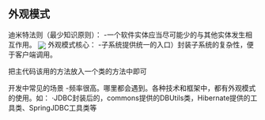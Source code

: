 ## 外观模式
迪米特法则（最少知识原则）：
-一个软件实体应当尽可能少的与其他实体发生相互作用。
<img src="https://gitee.com/zero049/MyNoteImages/raw/master/Annotation 2019-12-08 162002.png"  div align=center />
外观模式核心：
-子系统提供统一的入口）封装子系统的复杂性，便于客户端调用。

把主代码该用的方法放入一个类的方法中即可


开发中常见的场景
-频率很高。哪里都会遇到。各种技术和框架中，都有外观模式的使用。如：
·JDBC封装后的，commons提供的DBUtils类，Hibernate提供的工具类、SpringJDBC工具类等
